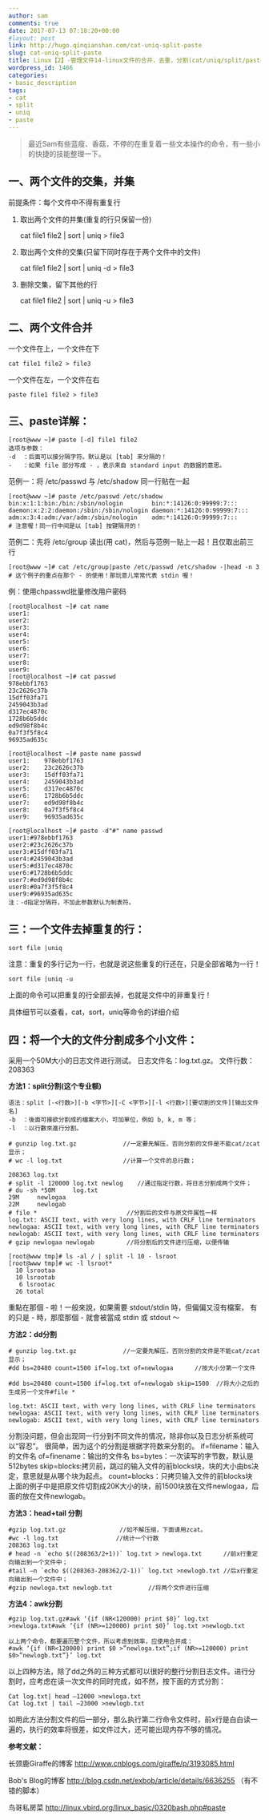 ```yaml
---
author: sam
comments: true
date: 2017-07-13 07:18:20+00:00
#layout: post
link: http://hugo.qinqianshan.com/cat-uniq-split-paste
slug: cat-uniq-split-paste
title: Linux【2】-管理文件14-linux文件的合并，去重，分割(cat/uniq/split/paste)
wordpress_id: 1466
categories:
- basic_description
tags:
- cat
- split
- uniq
- paste
---
```


<blockquote>最近Sam有些蓝瘦、香菇，不停的在重复着一些文本操作的命令，有一些小的快捷的技能整理一下。
<!-- more --></blockquote>

## 一、两个文件的交集，并集

前提条件：每个文件中不得有重复行
1. 取出两个文件的并集(重复的行只保留一份)
    
    cat file1 file2 | sort | uniq > file3

2. 取出两个文件的交集(只留下同时存在于两个文件中的文件)
    
    cat file1 file2 | sort | uniq -d > file3

3. 删除交集，留下其他的行
    
    cat file1 file2 | sort | uniq -u > file3

## 二、两个文件合并
一个文件在上，一个文件在下
    
    cat file1 file2 > file3

一个文件在左，一个文件在右
    
    paste file1 file2 > file3


## 三、paste详解：
    
    [root@www ~]# paste [-d] file1 file2
    选项与参数：
    -d  ：后面可以接分隔字符。默认是以 [tab] 来分隔的！
    -   ：如果 file 部分写成 - ，表示来自 standard input 的数据的意思。
     
范例一：将 /etc/passwd 与 /etc/shadow 同一行贴在一起
    
    [root@www ~]# paste /etc/passwd /etc/shadow
    bin:x:1:1:bin:/bin:/sbin/nologin        bin:*:14126:0:99999:7:::
    daemon:x:2:2:daemon:/sbin:/sbin/nologin daemon:*:14126:0:99999:7:::
    adm:x:3:4:adm:/var/adm:/sbin/nologin    adm:*:14126:0:99999:7:::
    # 注意喔！同一行中间是以 [tab] 按键隔开的！
     
范例二：先将 /etc/group 读出(用 cat)，然后与范例一贴上一起！且仅取出前三行
    
    [root@www ~]# cat /etc/group|paste /etc/passwd /etc/shadow -|head -n 3
    # 这个例子的重点在那个 - 的使用！那玩意儿常常代表 stdin 喔！
    
例：使用chpasswd批量修改用户密码

    [root@localhost ~]# cat name 
    user1:
    user2:
    user3:
    user4:
    user5:
    user6:
    user7:
    user8:
    user9:
    [root@localhost ~]# cat passwd 
    978ebbf1763
    23c2626c37b
    15dff03fa71
    2459043b3ad
    d317ec4870c
    1728b6b5ddc
    ed9d98f8b4c
    0a7f3f5f8c4
    96935ad635c

    [root@localhost ~]# paste name passwd 
    user1:    978ebbf1763
    user2:    23c2626c37b
    user3:    15dff03fa71
    user4:    2459043b3ad
    user5:    d317ec4870c
    user6:    1728b6b5ddc
    user7:    ed9d98f8b4c
    user8:    0a7f3f5f8c4
    user9:    96935ad635c

    [root@localhost ~]# paste -d"#" name passwd 
    user1:#978ebbf1763
    user2:#23c2626c37b
    user3:#15dff03fa71
    user4:#2459043b3ad
    user5:#d317ec4870c
    user6:#1728b6b5ddc
    user7:#ed9d98f8b4c
    user8:#0a7f3f5f8c4
    user9:#96935ad635c
    注：-d指定分隔符，不加此参数默认为制表符。
    
## 三：一个文件去掉重复的行：

    sort file |uniq

注意：重复的多行记为一行，也就是说这些重复的行还在，只是全部省略为一行！
    
    sort file |uniq -u

上面的命令可以把重复的行全部去掉，也就是文件中的非重复行！

具体细节可以查看，cat，sort，uniq等命令的详细介绍

## 四：将一个大的文件分割成多个小文件：

采用一个50M大小的日志文件进行测试。
日志文件名：log.txt.gz。
文件行数：208363

**方法1：split分割(这个专业额)**
    
    语法：split [-<行数>][-b <字节>][-C <字节>][-l <行数>][要切割的文件][输出文件名]
    -b  ：後面可接欲分割成的檔案大小，可加單位，例如 b, k, m 等；
    -l  ：以行數來進行分割。    
    
    # gunzip log.txt.gz             //一定要先解压，否则分割的文件是不能cat/zcat显示；
    # wc -l log.txt                 //计算一个文件的总行数；
    
    208363 log.txt
    # split -l 120000 log.txt newlog    //通过指定行数，将日志分割成两个文件；
    # du -sh *50M     log.txt
    29M     newlogaa
    22M     newlogab
    # file *                         //分割后的文件与原文件属性一样
    log.txt: ASCII text, with very long lines, with CRLF line terminators
    newlogaa: ASCII text, with very long lines, with CRLF line terminators
    newlogab: ASCII text, with very long lines, with CRLF line terminators
    # gzip newlogaa newlogab         //将分割后的文件进行压缩，以便传输
    
    [root@www tmp]# ls -al / | split -l 10 - lsroot
    [root@www tmp]# wc -l lsroot*
      10 lsrootaa
      10 lsrootab
       6 lsrootac
      26 total
    
重點在那個 - 啦！一般來說，如果需要 stdout/stdin 時，但偏偏又沒有檔案，
有的只是 - 時，那麼那個 - 就會被當成 stdin 或 stdout ～

**方法2：dd分割**

    # gunzip log.txt.gz             //一定要先解压，否则分割的文件是不能cat/zcat显示；
    #dd bs=20480 count=1500 if=log.txt of=newlogaa      //按大小分第一个文件
    
    #dd bs=20480 count=1500 if=log.txt of=newlogab skip=1500  //将大小之后的生成另一个文件#file *
    
    log.txt: ASCII text, with very long lines, with CRLF line terminators
    newlogaa: ASCII text, with very long lines, with CRLF line terminators
    newlogab: ASCII text, with very long lines, with CRLF line terminators
    
分割没问题，但会出现同一行分到不同文件的情况，除非你以及日志分析系统可以“容忍”。
很简单，因为这个的分割是根据字符数来分割的。
if=filename：输入的文件名
of=finename：输出的文件名
bs=bytes：一次读写的字节数，默认是512bytes
skip=blocks:拷贝前，跳过的输入文件的前blocks块，块的大小由bs决定，意思就是从哪个块为起点。
count=blocks：只拷贝输入文件的前blocks块
上面的例子中是把原文件切割成20K大小的块，前1500块放在文件newlogaa，后面的放在文件newlogab。

**方法3：head+tail 分割**
    
    #gzip log.txt.gz               //如不解压缩，下面请用zcat。
    #wc -l log.txt                //统计一个行数
    208363 log.txt
    # head -n `echo $((208363/2+1))` log.txt > newloga.txt      //前x行重定向输出到一个文件中；
    #tail –n `echo $((208363-208362/2-1))` log.txt >newlogb.txt //后x行重定向输出到一个文件中；
    #gzip newloga.txt newlogb.txt          //将两个文件进行压缩
    
**方法4：awk分割**

    #gzip log.txt.gz#awk ‘{if (NR<120000) print $0}’ log.txt >newloga.txt#awk ‘{if (NR>=120000) print $0}’ log.txt >newlogb.txt
     
    以上两个命令，都要遍历整个文件，所以考虑到效率，应使用合并成：
    #awk ‘{if (NR<120000) print $0 >”newloga.txt”;if (NR>=120000) print $0>”newlogb.txt”}’ log.txt
    
以上四种方法，除了dd之外的三种方式都可以很好的整行分割日志文件。进行分割时，应考虑在读一次文件的同时完成，如不然，按下面的方式分割：
    
    Cat log.txt| head –12000 >newloga.txt
    Cat log.txt | tail –23000 >newlogb.txt
    
如用此方法分割文件的后一部分，那么执行第二行命令文件时，前x行是白白读一遍的，执行的效率将很差，如文件过大，还可能出现内存不够的情况。

**参考文献：**

长颈鹿Giraffe的博客 http://www.cnblogs.com/giraffe/p/3193085.html

Bob's Blog的博客 http://blog.csdn.net/exbob/article/details/6636255 （有不错的脚本）

鸟哥私房菜 http://linux.vbird.org/linux_basic/0320bash.php#paste
